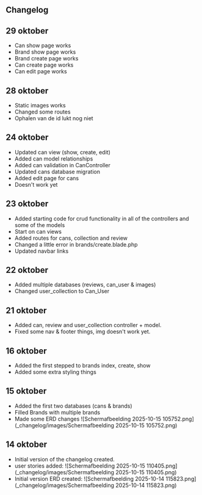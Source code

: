 ## Changelog

## 29 oktober
- Can show page works
- Brand show page works
- Brand create page works
- Can create page works
- Can edit page works

## 28 oktober
- Static images works
- Changed some routes
- Ophalen van de id lukt nog niet

## 24 oktober
- Updated can view (show, create, edit)
- Added can model relationships
- Added can validation in CanController
- Updated cans database migration
- Added edit page for cans
- Doesn't work yet

## 23 oktober
- Added starting code for crud functionality in all of the controllers and some of the models
- Start on can views
- Added routes for cans, collection and review
- Changed a little error in brands/create.blade.php
- Updated navbar links

## 22 oktober
- Added multiple databases (reviews, can_user & images)
- Changed user_collection to Can_User

## 21 oktober
- Added can, review and user_collection controller + model.
- Fixed some nav & footer things, img doesn't work yet.

## 16 oktober
- Added the first stepped to brands index, create, show
- Added some extra styling things

## 15 oktober
- Added the first two databases (cans & brands)
- Filled Brands with multiple brands
- Made some ERD changes
  ![Schermafbeelding 2025-10-15 105752.png](_changelog/images/Schermafbeelding 2025-10-15 105752.png)


## 14 oktober
- Initial version of the changelog created.
- user stories added:
  ![Schermafbeelding 2025-10-15 110405.png](_changelog/images/Schermafbeelding 2025-10-15 110405.png)
- Initial version ERD created:
  ![Schermafbeelding 2025-10-14 115823.png](_changelog/images/Schermafbeelding 2025-10-14 115823.png)
